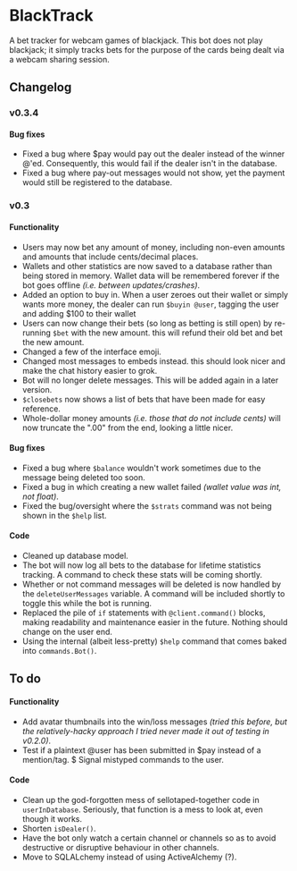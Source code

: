 # BlackTrack
A bet tracker for webcam games of blackjack.
This bot does not play blackjack; it simply tracks bets for the purpose of the cards being dealt via a webcam sharing session.

## Changelog

### v0.3.4
#### Bug fixes
* Fixed a bug where $pay would pay out the dealer instead of the winner @'ed. Consequently, this would fail if the dealer isn't in the database.
* Fixed a bug where pay-out messages would not show, yet the payment would still be registered to the database.

### v0.3
#### Functionality
* Users may now bet any amount of money, including non-even amounts and amounts that include cents/decimal places.
* Wallets and other statistics are now saved to a database rather than being stored in memory. Wallet data will be remembered forever if the bot goes offline _(i.e. between updates/crashes)_.
* Added an option to buy in. When a user zeroes out their wallet or simply wants more money, the dealer can run `$buyin @user`, tagging the user and adding $100 to their wallet
* Users can now change their bets (so long as betting is still open) by re-running `$bet` with the new amount. this will refund their old bet and bet the new amount.
* Changed a few of the interface emoji.
* Changed most messages to embeds instead. this should look nicer and make the chat history easier to grok.
* Bot will no longer delete messages. This will be added again in a later version.
* `$closebets` now shows a list of bets that have been made for easy reference.
* Whole-dollar money amounts _(i.e. those that do not include cents)_ will now truncate the ".00" from the end, looking a little nicer.

#### Bug fixes
* Fixed a bug where `$balance` wouldn't work sometimes due to the message being deleted too soon.
* Fixed a bug in which creating a new wallet failed _(wallet value was int, not float)_.
* Fixed the bug/oversight where the `$strats` command was not being shown in the `$help` list.

#### Code
* Cleaned up database model.
* The bot will now log all bets to the database for lifetime statistics tracking. A command to check these stats will be coming shortly.
* Whether or not command messages will be deleted is now handled by the `deleteUserMessages` variable. A command will be included shortly to toggle this while the bot is running.
* Replaced the pile of `if` statements with `@client.command()` blocks, making readability and maintenance easier in the future. Nothing should change on the user end.
* Using the internal (albeit less-pretty) `$help` command that comes baked into `commands.Bot()`.

## To do
#### Functionality
* Add avatar thumbnails into the win/loss messages _(tried this before, but the relatively-hacky approach I tried never made it out of testing in v0.2.0)_.
* Test if a plaintext @user has been submitted in $pay instead of a mention/tag.
$ Signal mistyped commands to the user.

#### Code
* Clean up the god-forgotten mess of sellotaped-together code in `userInDatabase`. Seriously, that function is a mess to look at, even though it works.
* Shorten `isDealer()`.
* Have the bot only watch a certain channel or channels so as to avoid destructive or disruptive behaviour in other channels.
* Move to SQLALchemy instead of using ActiveAlchemy (?).
